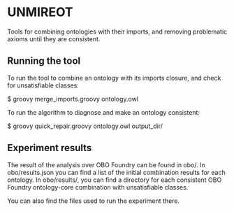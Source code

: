 # UNMIREOT

Tools for combining ontologies with their imports, and removing problematic axioms until they are consistent.

## Running the tool

To run the tool to combine an ontology with its imports closure, and check for unsatisfiable classes:

$ groovy merge_imports.groovy ontology.owl

To run the algorithm to diagnose and make an ontology consistent:

$ groovy quick_repair.groovy ontology.owl output_dir/

## Experiment results

The result of the analysis over OBO Foundry can be found in obo/. In obo/results.json you can find a list of the initial combination results for each ontology. In obo/results/, you can find a directory for each consistent OBO Foundry ontology-core combination with unsatisfiable classes.

You can also find the files used to run the experiment there.
